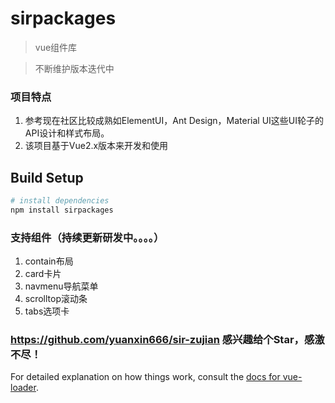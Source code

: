 # sirpackages

> vue组件库

> 不断维护版本迭代中

### 项目特点
1. 参考现在社区比较成熟如ElementUI，Ant Design，Material UI这些UI轮子的API设计和样式布局。
2. 该项目基于Vue2.x版本来开发和使用

## Build Setup

``` bash
# install dependencies
npm install sirpackages

```
### 支持组件（持续更新研发中。。。。）
1. contain布局
2. card卡片
3. navmenu导航菜单
4. scrolltop滚动条
5. tabs选项卡

### https://github.com/yuanxin666/sir-zujian 感兴趣给个Star，感激不尽！
For detailed explanation on how things work, consult the [docs for vue-loader](http://vuejs.github.io/vue-loader).
